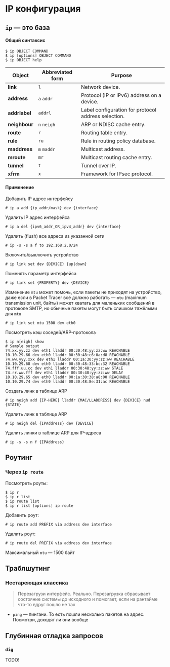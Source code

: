 # IP конфигурация
## `ip` — это база
#### Общий синтаксис

```shell
$ ip OBJECT COMMAND
$ ip [options] OBJECT COMMAND
$ ip OBJECT help
```

| Object        | Abbreviated form | Purpose                                             |
| ------------- | ---------------- | --------------------------------------------------- |
| **link**      | `l`                | Network device.                                     |
| **address**   | `a` `addr`      | Protocol (IP or IPv6) address on a device.          |
| **addrlabel** | `addrl`            | Label configuration for protocol address selection. |
| **neighbour** | `n`  `neigh`     | ARP or NDISC cache entry.                           |
| **route**     | `r`                | Routing table entry.                                |
| **rule**      | `ru`               | Rule in routing policy database.                    |
| **maddress**  | `m`  `maddr`     | Multicast address.                                  |
| **mroute**    | `mr`               | Multicast routing cache entry.                      |
| **tunnel**    | `t`                | Tunnel over IP.                                     |
| **xfrm**      | `x`                | Framework for IPsec protocol.                       |
#### Применение

Добавить IP адрес интерфейсу
```shell
# ip a add {ip_addr/mask} dev {interface}
```

Удалить IP адрес интерфейса
```shell
# ip a del {ipv6_addr_OR_ipv4_addr} dev {interface} 
```

Удалить (flush) все адреса из указанной сети
```shell
# ip -s -s a f to 192.168.2.0/24
```

Включить/выключить устройство
```shell
# ip link set dev {DEVICE} {up|down}
```

Поменять параметр интерфейса
```shell
# ip link set {PROPERTY} dev {DEVICE}
```

Изменение `mtu` может помочь, если пакеты не приходят на устройство, даже если в Packet Tracer всё должно работать — `mtu` (maximum transmission unit, байты) может хватать для маленьких сообщений в протоколе SMTP, но обычные пакеты могут быть слишком тяжёлыми для `mtu`

```shell
# ip link set mtu 1500 dev eth0
```

Посмотреть кэш соседей/ARP-протокола

```shell
$ ip n[eigh] show
# Sample output
74.xx.yy.zz dev eth1 lladdr 00:30:48:yy:zz:ww REACHABLE
10.10.29.66 dev eth0 lladdr 00:30:48:c6:0a:d8 REACHABLE
74.ww.yyy.xxx dev eth1 lladdr 00:1a:30:yy:zz:ww REACHABLE
10.10.29.68 dev eth0 lladdr 00:30:48:33:bc:32 REACHABLE
74.fff.uu.cc dev eth1 lladdr 00:30:48:yy:zz:ww STALE
74.rr.ww.fff dev eth1 lladdr 00:30:48:yy:zz:ww DELAY
10.10.29.65 dev eth0 lladdr 00:1a:30:38:a8:00 REACHABLE
10.10.29.74 dev eth0 lladdr 00:30:48:8e:31:ac REACHABLE
```

Создать линк в таблице ARP

```shell
# ip neigh add {IP-HERE} lladdr {MAC/LLADDRESS} dev {DEVICE} nud {STATE}
```

Удалить линк в таблице ARP

```shell
# ip neigh del {IPAddress} dev {DEVICE}
```

Удалить линки в таблице ARP для IP-адреса

```shell
# ip -s -s n f {IPAddress}
```
## Роутинг
### Через `ip route`

Посмотреть роуты:

```shell
$ ip r
$ ip r list
$ ip route list
$ ip r list [options] ip route
```

Добавить роут:

```shell
# ip route add PREFIX via address dev interface
```

Удалить роут:

```shell
# ip route del PREFIX via address dev interface
```

Максимальный `mtu` — 1500 байт
## Траблшутинг
### Нестареющая классика 
>   Перезагрузи интерфейс. Реально.
>   Перезагрузка сбрасывает состояние системы до исходного и помогает, если на рантайме что-то вдруг пошло не так

- `ping` — пингани. То есть пошли несколько пакетов на адрес. Посмотри, доходят ли они вообще
## Глубинная отладка запросов
### `dig`
TODO!
